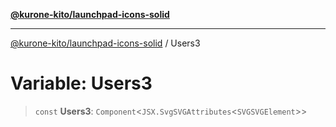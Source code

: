 [**@kurone-kito/launchpad-icons-solid**](../README.md)

***

[@kurone-kito/launchpad-icons-solid](../globals.md) / Users3

# Variable: Users3

> `const` **Users3**: `Component`\<`JSX.SvgSVGAttributes`\<`SVGSVGElement`\>\>
